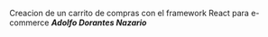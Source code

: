 Creacion de un carrito de compras con el framework React para e-commerce 
***Adolfo Dorantes Nazario***

